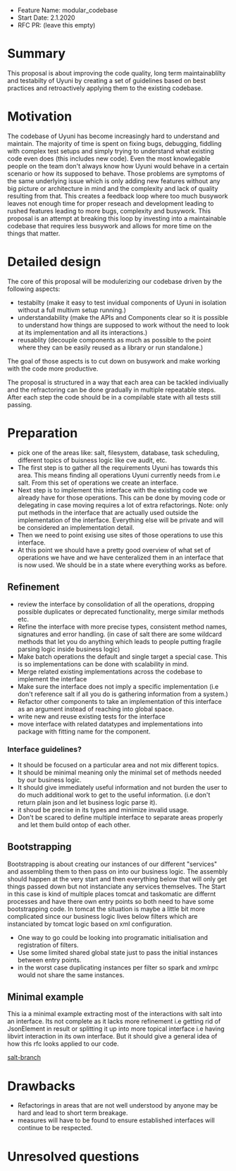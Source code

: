 - Feature Name: modular_codebase
- Start Date: 2.1.2020
- RFC PR: (leave this empty)

# Summary
[summary]: #summary

This proposal is about improving the code quality, long term maintainablilty and testabilty of Uyuni by
creating a set of guidelines based on best practices and retroactively applying them to the existing codebase.


# Motivation
[motivation]: #motivation

The codebase of Uyuni has become increasingly hard to understand and maintain. The majority of time is spent on fixing bugs, debugging, fiddling with complex test setups and simply trying to understand what existing code even does (this includes new code). Even the most knowlegable people on the team don't always know how Uyuni would behave in a certain scenario or how its supposed to behave. Those problems are symptoms of the same underlying issue which is only adding new features without any big picture or architecture in mind and the complexity and lack of quality resulting from that. This creates a feedback loop where too much busywork leaves not enough time for proper reseach and development leading to rushed features leading to more bugs, complexity and busywork. This proposal is an attempt at breaking this loop by investing into a maintainable codebase that requires less busywork and allows for more time on the things that matter.

# Detailed design
[design]: #detailed-design

The core of this proposal will be modulerizing our codebase driven by the following aspects:

- testabilty (make it easy to test invidual components of Uyuni in isolation without a full multivm setup running.)
- understandability (make the APIs and Components clear so it is possible to understand how things are supposed to work without the need to look at its implementation and all its interactions.)
- reusablity (decouple components as much as possible to the point where they can be easily reused as a library or run standalone.)

The goal of those aspects is to cut down on busywork and make working with the code more productive.

The proposal is structured in a way that each area can be tackled indiviually and the refractoring can be done gradually in multiple repeatable steps.
After each step the code should be in a compilable state with all tests still passing.


# Preparation 

- pick one of the areas like: salt, filesystem, database, task scheduling, different topics of buisness logic like cve audit, etc.
- The first step is to gather all the requirements Uyuni has towards this area. This means finding all operations Uyuni currently needs from i.e salt. From this set of operations we create an interface.
- Next step is to implement this interface with the existing code we already have for those operations. This can be done by moving code or delegating in case moving requires a lot of extra refactorings.
Note: only put methods in the interface that are actually used outside the implementation of the interface. Everything else will be private and will be considered an implementation detail.
- Then we need to point exising use sites of those operations to use this interface.
- At this point we should have a pretty good overview of what set of operations we have and we have centeralized them in an interface that is now used. We should be in a state where everything works as before.


## Refinement 

- review the interface by consolidation of all the operations, dropping possible duplicates or deprecated functionality, merge similar methods etc.
- Refine the interface with more precise types, consistent method names, signatures and error handling. (in case of salt there are some wildcard methods that let you do anything which leads to people putting fragile parsing logic inside business logic)
- Make batch operations the default and single target a special case. This is so implementations can be done with scalability in mind.
- Merge related existing implementations across the codebase to implement the interface
- Make sure the interface does not imply a specific implementation (i.e don't reference salt if all you do is gathering information from a system.)
- Refactor other components to take an implementation of this interface as an argument instead of reaching into global space.
- write new and reuse existing tests for the interface
- move interface with related datatypes and implementations into package with fitting name for the component.

### Interface guidelines?

- It should be focused on a particular area and not mix different topics.
- It should be minimal meaning only the minimal set of methods needed by our business logic.
- It should give immediately useful information and not burden the user to do much additional work to get to the useful information. (i.e don't return plain json and let business logic parse it).
- it shoud be precise in its types and minimize invalid usage.
- Don't be scared to define multiple interface to separate areas properly and let them build ontop of each other.


## Bootstrapping

Bootstrapping is about creating our instances of our different "services" and assembling them to then pass on into our business logic.
The assembly should happen at the very start and then everything below that will only get things passed down but not instanciate any services themselves.
The Start in this case is kind of multiple places tomcat and taskomatic are differnt processes and have there own entry points so both need to have some bootstrapping code.
In tomcat the situation is maybe a little bit more complicated since our business logic lives below filters which are instanciated by tomcat logic based on xml configuration.

- One way to go could be looking into programatic initialisation and registration of filters.
- Use some limited shared global state just to pass the initial instances between entry points.
- in the worst case duplicating instances per filter so spark and xmlrpc would not share the same instances.



## Minimal example

This ia a minimal example extracting most of the interactions with salt into an interface. Its not complete
as it lacks more refinement i.e getting rid of JsonElement in result or splitting it up into more topical interface i.e having libvirt interaction in its own interface. But it should give a general idea of how this rfc looks applied to our code.

[salt-branch](https://github.com/uyuni-project/uyuni/compare/salt-interface?expand=1)

# Drawbacks
[drawbacks]: #drawbacks

- Refactorings in areas that are not well understood by anyone may be hard and lead to short term breakage.
- measures will have to be found to ensure established interfaces will continue to be respected.


# Unresolved questions
[unresolved]: #unresolved-questions
